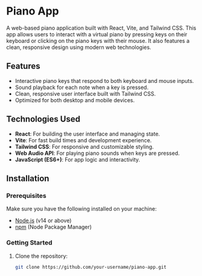 # Piano App

A web-based piano application built with React, Vite, and Tailwind CSS. This app allows users to interact with a virtual piano by pressing keys on their keyboard or clicking on the piano keys with their mouse. It also features a clean, responsive design using modern web technologies.

## Features

- Interactive piano keys that respond to both keyboard and mouse inputs.
- Sound playback for each note when a key is pressed.
- Clean, responsive user interface built with Tailwind CSS.
- Optimized for both desktop and mobile devices.

## Technologies Used

- **React**: For building the user interface and managing state.
- **Vite**: For fast build times and development experience.
- **Tailwind CSS**: For responsive and customizable styling.
- **Web Audio API**: For playing piano sounds when keys are pressed.
- **JavaScript (ES6+)**: For app logic and interactivity.

## Installation

### Prerequisites

Make sure you have the following installed on your machine:

- [Node.js](https://nodejs.org/) (v14 or above)
- [npm](https://www.npmjs.com/) (Node Package Manager)

### Getting Started

1. Clone the repository:

   ```bash
   git clone https://github.com/your-username/piano-app.git
